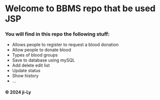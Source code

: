
# Welcome to BBMS repo that be used JSP  
### You will find in this repo the following stuff:
 
* Allows people to register to request a blood donation
* Allow people to donate blood
* Types of blood groups
* Save to database using mySQL 
* Add delete edit list
* Update status
* Show history
* ...

#### © 2024 ji-Ly
